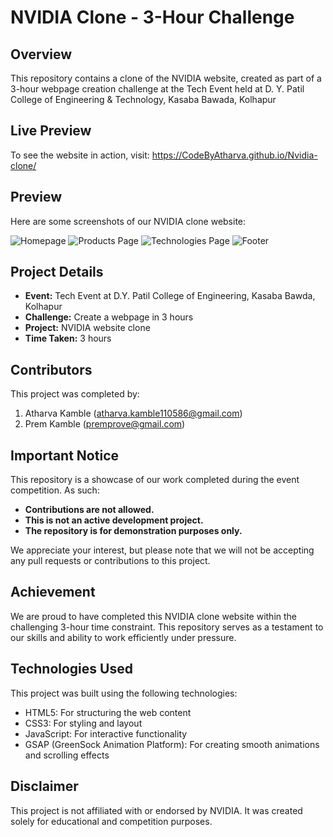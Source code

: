 # NVIDIA Clone - 3-Hour Challenge

## Overview

This repository contains a clone of the NVIDIA website, created as part of a 3-hour webpage creation challenge at the Tech Event held at D. Y. Patil College of Engineering & Technology, Kasaba Bawada, Kolhapur

## Live Preview


To see the website in action, visit: https://CodeByAtharva.github.io/Nvidia-clone/


## Preview

Here are some screenshots of our NVIDIA clone website:

![Homepage](https://github.com/user-attachments/assets/ee415eb5-954c-4d20-8e3f-5e175104dc8a)
![Products Page](https://github.com/user-attachments/assets/632a076a-a8a4-467a-b794-3b3e39e14985)
![Technologies Page](https://github.com/user-attachments/assets/777b1563-0579-4fc3-a662-1a6dc445fbea)
![Footer](https://github.com/user-attachments/assets/c8e652dc-0321-43a4-873d-b576f098f5ff)

## Project Details

- **Event:** Tech Event at D.Y. Patil College of Engineering, Kasaba Bawda, Kolhapur
- **Challenge:** Create a webpage in 3 hours
- **Project:** NVIDIA website clone
- **Time Taken:** 3 hours

## Contributors

This project was completed by:

1. Atharva Kamble (atharva.kamble110586@gmail.com)
2. Prem Kamble (premprove@gmail.com)

## Important Notice

This repository is a showcase of our work completed during the event competition. As such:

- **Contributions are not allowed.**
- **This is not an active development project.**
- **The repository is for demonstration purposes only.**

We appreciate your interest, but please note that we will not be accepting any pull requests or contributions to this project.

## Achievement

We are proud to have completed this NVIDIA clone website within the challenging 3-hour time constraint. This repository serves as a testament to our skills and ability to work efficiently under pressure.

## Technologies Used

This project was built using the following technologies:

- HTML5: For structuring the web content
- CSS3: For styling and layout
- JavaScript: For interactive functionality
- GSAP (GreenSock Animation Platform): For creating smooth animations and scrolling effects


## Disclaimer

This project is not affiliated with or endorsed by NVIDIA. It was created solely for educational and competition purposes.
